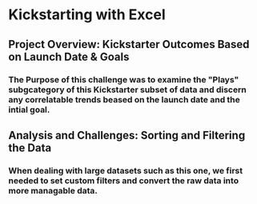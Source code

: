 # Kickstarting with Excel

## Project Overview: Kickstarter Outcomes Based on Launch Date & Goals

### The Purpose of this challenge was to examine the "Plays" subgcategory of this Kickstarter subset of data and discern any correlatable trends beased on the launch date and the intial goal.

## Analysis and Challenges: Sorting and Filtering the Data

### When dealing with large datasets such as this one, we first needed to set custom  filters and convert the raw data into more managable data. 
###  
